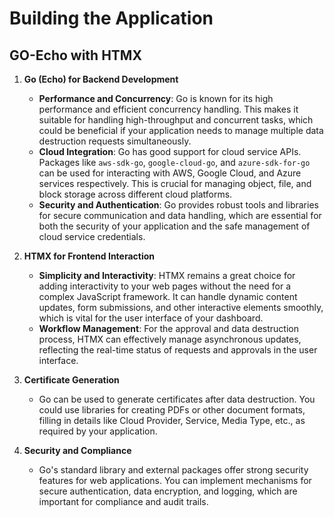 # Building the Application





## GO-Echo with HTMX

 1. **Go (Echo) for Backend Development**
    - **Performance and Concurrency**: Go is known for its high performance and efficient concurrency handling. This makes it suitable for handling high-throughput and concurrent tasks, which could be beneficial if your application needs to manage multiple data destruction requests simultaneously.
    - **Cloud Integration**: Go has good support for cloud service APIs. Packages like `aws-sdk-go`, `google-cloud-go`, and `azure-sdk-for-go` can be used for interacting with AWS, Google Cloud, and Azure services respectively. This is crucial for managing object, file, and block storage across different cloud platforms.
    - **Security and Authentication**: Go provides robust tools and libraries for secure communication and data handling, which are essential for both the security of your application and the safe management of cloud service credentials.

1. **HTMX for Frontend Interaction**
    - **Simplicity and Interactivity**: HTMX remains a great choice for adding interactivity to your web pages without the need for a complex JavaScript framework. It can handle dynamic content updates, form submissions, and other interactive elements smoothly, which is vital for the user interface of your dashboard.
    - **Workflow Management**: For the approval and data destruction process, HTMX can effectively manage asynchronous updates, reflecting the real-time status of requests and approvals in the user interface.

2. **Certificate Generation**
    - Go can be used to generate certificates after data destruction. You could use libraries for creating PDFs or other document formats, filling in details like Cloud Provider, Service, Media Type, etc., as required by your application.

1. **Security and Compliance**
    - Go's standard library and external packages offer strong security features for web applications. You can implement mechanisms for secure authentication, data encryption, and logging, which are important for compliance and audit trails.